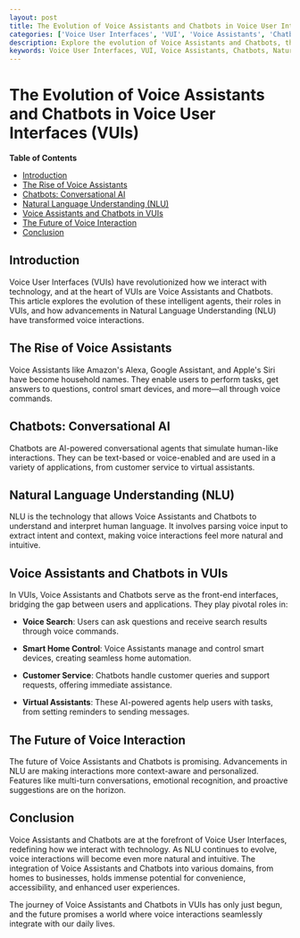 ```yaml
---
layout: post
title: The Evolution of Voice Assistants and Chatbots in Voice User Interfaces (VUIs)
categories: ['Voice User Interfaces', 'VUI', 'Voice Assistants', 'Chatbots', 'Natural Language Understanding', 'Design']
description: Explore the evolution of Voice Assistants and Chatbots, their role in Voice User Interfaces, and how advancements in Natural Language Understanding have transformed voice interactions.
keywords: Voice User Interfaces, VUI, Voice Assistants, Chatbots, Natural Language Understanding, Voice Interaction, Conversational AI
---
```

# The Evolution of Voice Assistants and Chatbots in Voice User Interfaces (VUIs)

**Table of Contents**

- [Introduction](#introduction)
- [The Rise of Voice Assistants](#the-rise-of-voice-assistants)
- [Chatbots: Conversational AI](#chatbots-conversational-ai)
- [Natural Language Understanding (NLU)](#natural-language-understanding-nlu)
- [Voice Assistants and Chatbots in VUIs](#voice-assistants-and-chatbots-in-vuis)
- [The Future of Voice Interaction](#the-future-of-voice-interaction)
- [Conclusion](#conclusion)

## Introduction

Voice User Interfaces (VUIs) have revolutionized how we interact with technology, and at the heart of VUIs are Voice Assistants and Chatbots. This article explores the evolution of these intelligent agents, their roles in VUIs, and how advancements in Natural Language Understanding (NLU) have transformed voice interactions.

## The Rise of Voice Assistants

Voice Assistants like Amazon's Alexa, Google Assistant, and Apple's Siri have become household names. They enable users to perform tasks, get answers to questions, control smart devices, and more—all through voice commands.

## Chatbots: Conversational AI

Chatbots are AI-powered conversational agents that simulate human-like interactions. They can be text-based or voice-enabled and are used in a variety of applications, from customer service to virtual assistants.

## Natural Language Understanding (NLU)

NLU is the technology that allows Voice Assistants and Chatbots to understand and interpret human language. It involves parsing voice input to extract intent and context, making voice interactions feel more natural and intuitive.

## Voice Assistants and Chatbots in VUIs

In VUIs, Voice Assistants and Chatbots serve as the front-end interfaces, bridging the gap between users and applications. They play pivotal roles in:

- **Voice Search**: Users can ask questions and receive search results through voice commands.

- **Smart Home Control**: Voice Assistants manage and control smart devices, creating seamless home automation.

- **Customer Service**: Chatbots handle customer queries and support requests, offering immediate assistance.

- **Virtual Assistants**: These AI-powered agents help users with tasks, from setting reminders to sending messages.

## The Future of Voice Interaction

The future of Voice Assistants and Chatbots is promising. Advancements in NLU are making interactions more context-aware and personalized. Features like multi-turn conversations, emotional recognition, and proactive suggestions are on the horizon.

## Conclusion

Voice Assistants and Chatbots are at the forefront of Voice User Interfaces, redefining how we interact with technology. As NLU continues to evolve, voice interactions will become even more natural and intuitive. The integration of Voice Assistants and Chatbots into various domains, from homes to businesses, holds immense potential for convenience, accessibility, and enhanced user experiences.

The journey of Voice Assistants and Chatbots in VUIs has only just begun, and the future promises a world where voice interactions seamlessly integrate with our daily lives.
